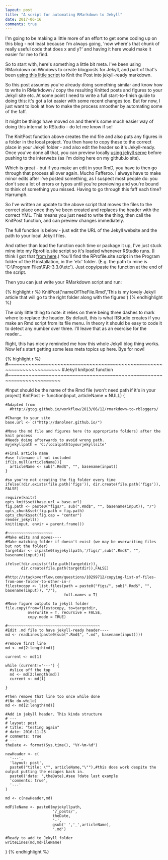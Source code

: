 ```yaml
---
layout: post
title: "A script for automating RMarkdown to Jekyll"
date: 2017-06-16
comments: true
---
```

  
  




I'm going to be making a little more of an effort to get some coding up on this blog - not least because I'm always going, 'now where's that chunk of really useful code that does x and y?' and having it here would make it easier for me to find.

So to start with, here's something a little bit meta. I've been using RMarkdown on Windows to create blogposts for Jekyll, and part of that's been [using this little script](http://gtog.github.io/workflow/2013/06/12/rmarkdown-to-rbloggers/) to Knit the Post into jekyll-ready markdown.

So this post assumes you're already doing something similar and know how to write in RMarkdown / copy the resulting Knitted posts and figures to your Jekyll site etc. At some point I need to write a full start-to-finish guide to doing this: it's got a lot easier with some recent changes too. But for now, I just want to look at how to make the process smoother by automating some of the faff.

It might be things have moved on and there's some much easier way of doing this internal to RStudio - do let me know if so!

The KnitPost function above creates the md file and also puts any figures in a folder in the local project. You then have to copy these to the correct place in your Jekyll folder - and also edit the header so it's Jekyll-ready. Once you've done all that, you can preview locally [using jekyll serve](https://jekyllrb.com/docs/usage/) before pushing to the interwebs (as I'm doing here on my github.io site).

Which is great - but if you make an edit in your RmD, you have to then go through that process all over again. Mucho Fafferoo. I always have to make minor edits after I've posted something, as I suspect most people do: you don't see a lot of errors or typos until you're previewing and you're bound to think of something you missed. Having to go through this faff each time? Harrumph.

So I've written an update to the above script that moves the files to the correct place once they've been created and replaces the header with the correct YML. This means you just need to write the thing, then call the KnitPost function, and can preview changes immediately. 

The full function is below - just edit the URL of the Jekyll website and the path to your local Jekyll files.

And rather than load the function each time or package it up, I've just stuck mine into my Rprofile.site script so it's loaded whenever RStudio runs. (I think I got that [from here](http://www.onthelambda.com/2014/09/17/fun-with-rprofile-and-customizing-r-startup/).) You'll find the RProfile.site script in the Program folder of the R installation, in the 'etc' folder. (E.g. the path to mine is 'C:\Program Files\R\R-3.3.0\etc'). Just copy/paste the function at the end of the script.

Then you can just write your RMarkdown script and run:


{% highlight r %}
KnitPost('nameOfTheFile.Rmd','This is my lovely Jekyll article that will go to the right folder along with the figures')
{% endhighlight %}

The only little thing to note: it relies on there being three dashes to mark where to replace the header. By default, this is what RStudio creates if you make an Rmd script from its file menu. In theory it should be easy to code it to detect any number over three. I'll leave that as an exercise for the reader...

Right, this has nicely reminded me how this whole Jekyll blog thing works. Now let's start getting some less meta topics up here. Bye for now!


{% highlight r %}
#~~~~~~~~~~~~~~~~~~~~~~~~~~~~~~~~~~~~~~~~~~~~~~~~~~~~~~~~~~~~~~~~~~~~~~~~
#Jekyll knitpost function
#~~~~~~~~~~~~~~~~~~~~~~~~~~~~~~~~~~~~~~~~~~~~~~~~~~~~~~~~~~~~~~~~~~~~~~~~
 
  #Input should be the name of the Rmd file (won't need path if it's in your project)
  KnitPost <- function(input, articleName = NULL) {
  
    #Adapted from 
	  #http://gtog.github.io/workflow/2013/06/12/rmarkdown-to-rbloggers/
    
    #Change to your site
    base.url <- c("http://danolner.github.io/")
    
    #Move the md file and figures here (to appropriate folders) after the knit process
    #Needs doing afterwards to avoid wrong path.
    myjekyllpath = 'C:/localpathtoyourjekyllsite'
    
    #Final article name
    #use filename if not included
    if(is.null(articleName)){
      articleName <- sub(".Rmd$", "", basename(input))
    } 
    
    #so you're not creating the fig folder every time
    ifelse(!dir.exists(file.path('figs')), dir.create(file.path('figs')), FALSE)
    
    require(knitr)
    opts_knit$set(base.url = base.url)
    fig.path <- paste0("figs/", sub(".Rmd$", "", basename(input)), "/")
    opts_chunk$set(fig.path = fig.path)
    opts_chunk$set(fig.cap = "center")
    render_jekyll()
    knit(input, envir = parent.frame())
    
    #~~~~~~~~~~~~~~~~~~~~
    #Make edits and moves----
    #Make matching folder if doesn't exist (we may be overwriting files but not the folder)
    targetdir <- c(paste0(myjekyllpath,'/figs/',sub(".Rmd$", "", basename(input))))
    
    ifelse(!dir.exists(file.path(targetdir)), 
           dir.create(file.path(targetdir)),FALSE)
    
    #http://stackoverflow.com/questions/10299712/copying-list-of-files-from-one-folder-to-other-in-r
    filestocopy <- list.files(path = paste0("figs/", sub(".Rmd$", "", basename(input)), "/"),
                              full.names = T)
    
    #Move figure outputs to jekyll folder
    file.copy(from=filestocopy, to=targetdir, 
              overwrite = T, recursive = FALSE, 
              copy.mode = TRUE)
    
    #~~~~~~~~~~~~~~~~~~~~~~~~~~~~~~~~~~~~~~~~~
    #Edit .md file to have jekyll-ready header----
    md <- readLines(paste0(sub(".Rmd$", ".md", basename(input))))
    
    #remove first line
    md <- md[2:length(md)]
    
    current <- md[1]
    
    while (current!='---') {
      #slice off the top
      md <- md[2:length(md)]
      current <- md[1]
      
    }
    
    #Then remove that line too once while done
    #(No do-while)
    md <- md[2:length(md)]
    
    #Add in jekyll header. This kinda structure
    # ---
    # layout: post
    # title: "testing again"
    # date: 2016-11-25
    # comments: true
    # ---
    theDate <- format(Sys.time(), "%Y-%m-%d")
    
    newHeader <- c(
      '---',
      'layout: post',
      paste0("title: \"", articleName,"\""),#this does work despite the output putting the escapes back in.
      paste0('date: ',theDate),#see ?date last example
      'comments: true',
      '---'
    )
    
    md <- c(newHeader,md)
    
    mdFileName <- paste0(myjekyllpath,
                         '/_posts/',
                         theDate,
                         '-',
                         gsub(' ','_',articleName),
                         '.md')
    
    #Ready to add to Jekyll folder
    writeLines(md,mdFileName)
    
  }
{% endhighlight %}













